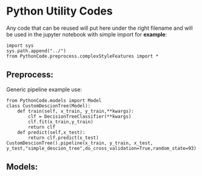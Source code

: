 # Python Utility Codes

Any code that can be reused will put here under the right filename 
and will be used in the jupyter notebook with simple import
for **example**: 

```
import sys
sys.path.append("../")
from PythonCode.preprocess.complexStyleFeatures import *
```

## Preprocess:
Generic pipeline example use:

    from PythonCode.models import Model
    class CustomDescionTree(Model):
        def train(self, x_train, y_train,**kwargs):
            clf = DecisionTreeClassifier(**kwargs)
            clf.fit(x_train,y_train)
            return clf
        def predict(self,x_test):
            return clf.predict(x_test)
    CustomDescionTree().pipeline(x_train, y_train, x_test, y_test,"simple_descion_tree",do_cross_validation=True,random_state=93)




## Models: